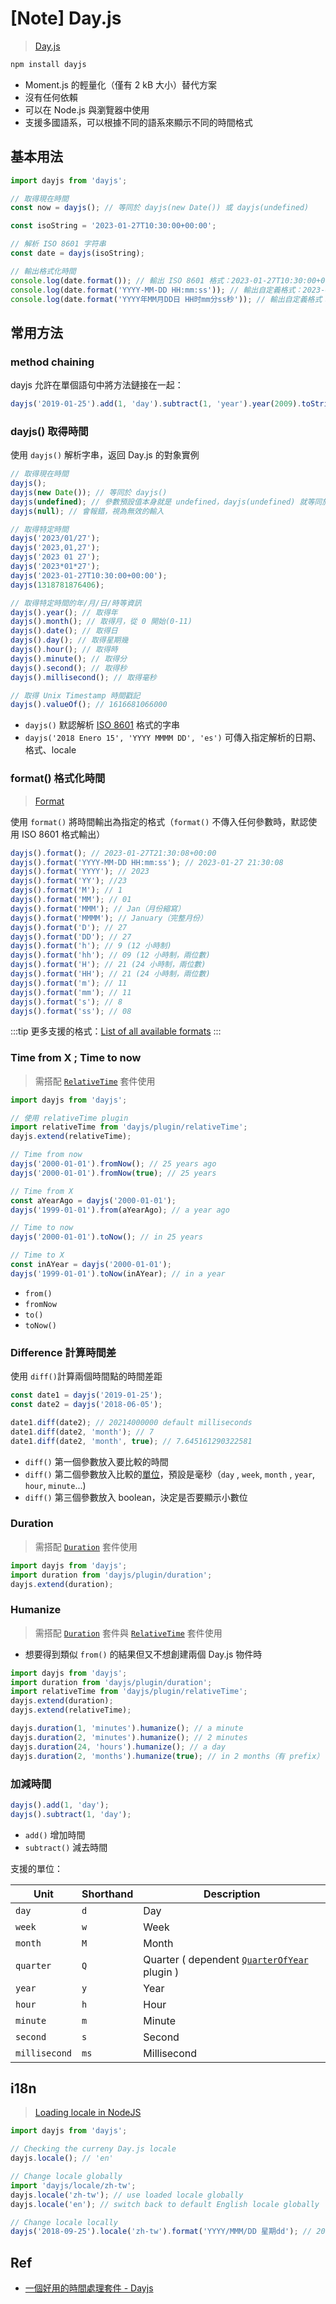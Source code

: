 # [Note] Day.js

> [Day.js](https://day.js.org/en/)

```bash
npm install dayjs
```

- Moment.js 的輕量化（僅有 2 kB 大小）替代方案
- 沒有任何依賴
- 可以在 Node.js 與瀏覽器中使用
- 支援多國語系，可以根據不同的語系來顯示不同的時間格式

## 基本用法

```javascript
import dayjs from 'dayjs';

// 取得現在時間
const now = dayjs(); // 等同於 dayjs(new Date()) 或 dayjs(undefined)

const isoString = '2023-01-27T10:30:00+00:00';

// 解析 ISO 8601 字符串
const date = dayjs(isoString);

// 輸出格式化時間
console.log(date.format()); // 輸出 ISO 8601 格式：2023-01-27T10:30:00+00:00
console.log(date.format('YYYY-MM-DD HH:mm:ss')); // 輸出自定義格式：2023-01-27 10:30:00
console.log(date.format('YYYY年MM月DD日 HH时mm分ss秒')); // 輸出自定義格式：2023年01月27日 10时30分00秒
```

## 常用方法

### method chaining

dayjs 允許在單個語句中將方法鏈接在一起：

```javascript
dayjs('2019-01-25').add(1, 'day').subtract(1, 'year').year(2009).toString();
```

### dayjs() 取得時間

使用 `dayjs()` 解析字串，返回 Day.js 的對象實例

```javascript
// 取得現在時間
dayjs();
dayjs(new Date()); // 等同於 dayjs()
dayjs(undefined); // 參數預設值本身就是 undefined，dayjs(undefined) 就等同於 dayjs()
dayjs(null); // 會報錯，視為無效的輸入

// 取得特定時間
dayjs('2023/01/27');
dayjs('2023,01,27');
dayjs('2023 01 27');
dayjs('2023*01*27');
dayjs('2023-01-27T10:30:00+00:00');
dayjs(1318781876406);

// 取得特定時間的年/月/日/時等資訊
dayjs().year(); // 取得年
dayjs().month(); // 取得月，從 0 開始(0-11)
dayjs().date(); // 取得日
dayjs().day(); // 取得星期幾
dayjs().hour(); // 取得時
dayjs().minute(); // 取得分
dayjs().second(); // 取得秒
dayjs().millisecond(); // 取得毫秒

// 取得 Unix Timestamp 時間戳記
dayjs().valueOf(); // 1616681066000
```

- `dayjs()` 默認解析 [ISO 8601](https://en.wikipedia.org/wiki/ISO_8601) 格式的字串
- `dayjs('2018 Enero 15', 'YYYY MMMM DD', 'es')` 可傳入指定解析的日期、格式、locale

### format() 格式化時間

> [Format](https://day.js.org/docs/en/display/format)

使用 `format()` 將時間輸出為指定的格式（`format()` 不傳入任何參數時，默認使用 ISO 8601 格式輸出）

```javascript
dayjs().format(); // 2023-01-27T21:30:08+00:00
dayjs().format('YYYY-MM-DD HH:mm:ss'); // 2023-01-27 21:30:08
dayjs().format('YYYY'); // 2023
dayjs().format('YY'); //23
dayjs().format('M'); // 1
dayjs().format('MM'); // 01
dayjs().format('MMM'); // Jan（月份縮寫）
dayjs().format('MMMM'); // January（完整月份）
dayjs().format('D'); // 27
dayjs().format('DD'); // 27
dayjs().format('h'); // 9 (12 小時制)
dayjs().format('hh'); // 09 (12 小時制，兩位數)
dayjs().format('H'); // 21 (24 小時制，兩位數)
dayjs().format('HH'); // 21 (24 小時制，兩位數)
dayjs().format('m'); // 11
dayjs().format('mm'); // 11
dayjs().format('s'); // 8
dayjs().format('ss'); // 08
```

:::tip
更多支援的格式：[List of all available formats](https://day.js.org/docs/en/display/format#list-of-all-available-formats)
:::

### Time from X ; Time to now

> 需搭配 [`RelativeTime`](https://day.js.org/docs/en/plugin/relative-time) 套件使用

```javascript
import dayjs from 'dayjs';

// 使用 relativeTime plugin
import relativeTime from 'dayjs/plugin/relativeTime';
dayjs.extend(relativeTime);
```

```javascript
// Time from now
dayjs('2000-01-01').fromNow(); // 25 years ago
dayjs('2000-01-01').fromNow(true); // 25 years

// Time from X
const aYearAgo = dayjs('2000-01-01');
dayjs('1999-01-01').from(aYearAgo); // a year ago

// Time to now
dayjs('2000-01-01').toNow(); // in 25 years

// Time to X
const inAYear = dayjs('2000-01-01');
dayjs('1999-01-01').toNow(inAYear); // in a year
```

- `from()`
- `fromNow`
- `to()`
- `toNow()`

### Difference 計算時間差

使用 `diff()`計算兩個時間點的時間差距

```javascript
const date1 = dayjs('2019-01-25');
const date2 = dayjs('2018-06-05');

date1.diff(date2); // 20214000000 default milliseconds
date1.diff(date2, 'month'); // 7
date1.diff(date2, 'month', true); // 7.645161290322581
```

- `diff()` 第一個參數放入要比較的時間
- `diff()` 第二個參數放入比較的[單位](https://day.js.org/docs/en/display/difference)，預設是毫秒（`day` , `week`, `month` , `year`, `hour`, `minute`...)
- `diff()` 第三個參數放入 boolean，決定是否要顯示小數位

### Duration

> 需搭配 [`Duration`](https://day.js.org/docs/en/plugin/duration) 套件使用

```javascript
import dayjs from 'dayjs';
import duration from 'dayjs/plugin/duration';
dayjs.extend(duration);
```

### Humanize

> 需搭配 [`Duration`](https://day.js.org/docs/en/plugin/duration) 套件與 [`RelativeTime`](https://day.js.org/docs/en/plugin/relative-time) 套件使用

- 想要得到類似 `from()` 的結果但又不想創建兩個 Day.js 物件時

```javascript
import dayjs from 'dayjs';
import duration from 'dayjs/plugin/duration';
import relativeTime from 'dayjs/plugin/relativeTime';
dayjs.extend(duration);
dayjs.extend(relativeTime);

dayjs.duration(1, 'minutes').humanize(); // a minute
dayjs.duration(2, 'minutes').humanize(); // 2 minutes
dayjs.duration(24, 'hours').humanize(); // a day
dayjs.duration(2, 'months').humanize(true); // in 2 months（有 prefix）
```

### 加減時間

```javascript
dayjs().add(1, 'day');
dayjs().subtract(1, 'day');
```

- `add()` 增加時間
- `subtract()` 減去時間

支援的單位：

| Unit          | Shorthand | Description                                                                                       |
| ------------- | --------- | ------------------------------------------------------------------------------------------------- |
| `day`         | `d`       | Day                                                                                               |
| `week`        | `w`       | Week                                                                                              |
| `month`       | `M`       | Month                                                                                             |
| `quarter`     | `Q`       | Quarter ( dependent [`QuarterOfYear` ](https://day.js.org/docs/en/plugin/quarter-of-year)plugin ) |
| `year`        | `y`       | Year                                                                                              |
| `hour`        | `h`       | Hour                                                                                              |
| `minute`      | `m`       | Minute                                                                                            |
| `second`      | `s`       | Second                                                                                            |
| `millisecond` | `ms`      | Millisecond                                                                                       |

## i18n

> [Loading locale in NodeJS](https://day.js.org/docs/en/i18n/loading-into-nodejs)

```javascript
import dayjs from 'dayjs';

// Checking the curreny Day.js locale
dayjs.locale(); // 'en'

// Change locale globally
import 'dayjs/locale/zh-tw';
dayjs.locale('zh-tw'); // use loaded locale globally
dayjs.locale('en'); // switch back to default English locale globally

// Change locale locally
dayjs('2018-09-25').locale('zh-tw').format('YYYY/MMM/DD 星期dd'); // 2018/09月/25 星期二
```

## Ref

- [一個好用的時間處理套件 - Dayjs](https://arc.net/l/quote/fxqmygnt)

